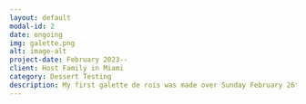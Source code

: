 ```yaml
---
layout: default
modal-id: 2
date: ongoing
img: galette.png
alt: image-alt
project-date: February 2023--
client: Host Family in Miami
category: Dessert Testing
description: My first galette de rois was made over Sunday February 26th - Monday February 27th 2023. It was baked on the evening of Tuesday, February 28th for a dinner party at my host family's home. Although it cooked well, the pastry was not sealed enough on one side and, as a result, some of the filling leaked out and cooked along one side of the galette. Fortunately, this did not result in pastry deflating or in the filling that remained witin the pastry from cooking and fillling the dessert. 
---
```


